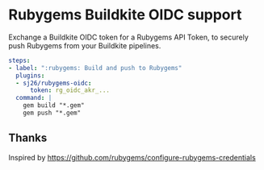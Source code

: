 # Rubygems Buildkite OIDC support

Exchange a Buildkite OIDC token for a Rubygems API Token, to securely push Rubygems from your Buildkite pipelines.

```yaml
steps:
- label: ":rubygems: Build and push to Rubygems"
  plugins:
  - sj26/rubygems-oidc:
      token: rg_oidc_akr_...
  command: |
    gem build "*.gem"
    gem push "*.gem"
```

## Thanks

Inspired by https://github.com/rubygems/configure-rubygems-credentials

